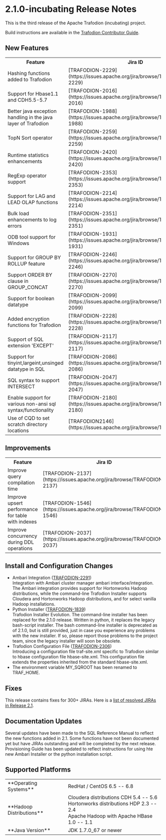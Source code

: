 <!--
  Licensed under the Apache License, Version 2.0 (the "License");
  you may not use this file except in compliance with the License.
  You may obtain a copy of the License at

      http://www.apache.org/licenses/LICENSE-2.0

  Unless required by applicable law or agreed to in writing, software
  distributed under the License is distributed on an "AS IS" BASIS,
  WITHOUT WARRANTIES OR CONDITIONS OF ANY KIND, either express or implied.
  See the License for the specific language governing permissions and
  limitations under the License.
-->

# 2.1.0-incubating Release Notes

This is the third release of the Apache Trafodion (incubating) project.

Build instructions are available in the [Trafodion Contributor Guide](https://cwiki.apache.org/confluence/display/TRAFODION/Create+Build+Environment).

## New Features

<span>
  <table>
    <tr>
      <th>Feature</th>
      <th>Jira ID</th>
    </tr>
    <tr>
      <td>Hashing functions added to Trafodion</td>
      <td>[TRAFODION-2229](https://issues.apache.org/jira/browse/TRAFODION-2229)</td>
    </tr>
    <tr>
      <td>Support for Hbase1.1 and CDH5.5-5.7</td>
      <td>[TRAFODION-2016](https://issues.apache.org/jira/browse/TRAFODION-2016)</td>
    </tr>
    <tr>
      <td>Better java exception handling in the java layer of Trafodion</td>
      <td>[TRAFODION-1988](https://issues.apache.org/jira/browse/TRAFODION-1988)</td>
    </tr>
    <tr>
      <td>TopN Sort operator</td>
      <td>[TRAFODION-2259](https://issues.apache.org/jira/browse/TRAFODION-2259)</td>
    </tr>
    <tr>
      <td>Runtime statistics enhancements</td>
      <td>[TRAFODION-2420](https://issues.apache.org/jira/browse/TRAFODION-2420)</td>
    </tr>
    <tr>
      <td>RegExp operator support</td>
      <td>[TRAFODION-2353](https://issues.apache.org/jira/browse/TRAFODION-2353)</td>
    </tr>
    <tr>
      <td>Support for LAG and LEAD OLAP functions</td>
      <td>[TRAFODION-2214](https://issues.apache.org/jira/browse/TRAFODION-2214)</td>
    </tr>
    <tr>
      <td>Bulk load enhancements to log errors</td>
      <td>[TRAFODION-2351](https://issues.apache.org/jira/browse/TRAFODION-2351)</td>
    </tr>
    <tr>
      <td>ODB tool support for Windows</td>
      <td>[TRAFODION-1931](https://issues.apache.org/jira/browse/TRAFODION-1931)</td>
    </tr>
    <tr>
      <td>Support for GROUP BY ROLLUP feature</td>
      <td>[TRAFODION-2246](https://issues.apache.org/jira/browse/TRAFODION-2246)</td>
    </tr>
    <tr>
      <td>Support ORDER BY clause in GROUP_CONCAT</td>
      <td>[TRAFODION-2270](https://issues.apache.org/jira/browse/TRAFODION-2270)</td>
    </tr>
    <tr>
      <td>Support for boolean datatype</td>
      <td>[TRAFODION-2099](https://issues.apache.org/jira/browse/TRAFODION-2099)</td>
    </tr>
    <tr>
      <td>Added encryption functions for Trafodion</td>
      <td>[TRAFODION-2228](https://issues.apache.org/jira/browse/TRAFODION-2228)</td>
    </tr>
    <tr>
      <td>Support of SQL extension 'EXCEPT'</td>
      <td>[TRAFODION-2117](https://issues.apache.org/jira/browse/TRAFODION-2117)</td>
    </tr>
    <tr>
      <td>Support for tinyint,largeint,unsinged datatype in SQL</td>
      <td>[TRAFODION-2086](https://issues.apache.org/jira/browse/TRAFODION-2086)</td>
    </tr>
    <tr>
      <td>SQL syntax to support INTERSECT</td>
      <td>[TRAFODION-2047](https://issues.apache.org/jira/browse/TRAFODION-2047)</td>
    </tr>
    <tr>
      <td>Enable support for various non-ansi sql syntax/functionality</td>
      <td>[TRAFODION-2180](https://issues.apache.org/jira/browse/TRAFODION-2180)</td>
    </tr>
    <tr>
      <td>Use of CQD to set scratch directory locations</td>
      <td>[TRAFODION2146](https://issues.apache.org/jira/browse/TRAFODION2146)</td>
    </tr>
  </table>
</span>

## Improvements

<span>
  <table>
    <tr>
      <th>Feature</th>
      <th>Jira ID</th>
    </tr>
    <tr>
      <td>Improve query compilation time</td>
      <td>[TRAFODION-2137](https://issues.apache.org/jira/browse/TRAFODION-2137)</td>
    </tr>
    <tr>
      <td>Improve upsert performance for table with indexes</td>
      <td>[TRAFODION-1546](https://issues.apache.org/jira/browse/TRAFODION-1546)</td>
    </tr>
    <tr>
      <td>Improve concurrency during DDL operations</td>
      <td>[TRAFODION-2037](https://issues.apache.org/jira/browse/TRAFODION-2037)</td>
    </tr>
  </table>
</span>

## Install and Configuration Changes

* Ambari Integration ([TRAFODION-2291](https://issues.apache.org/jira/browse/TRAFODION-2291))<br/>
Integration with Ambari cluster manager ambari interface/integration. The Ambari integration provides support for Hortonworks Hadoop distributions, while the command-line Trafodion Installer supports Cloudera and Hortonworks Hadoop distributions, and for select vanilla Hadoop installations.
* Python Installer ([TRAFODION-1839](https://issues.apache.org/jira/browse/TRAFODION-1839))<br/>
Trafodion Installer Evolution. The command-line installer has been replaced for the 2.1.0 release. Written in python, it replaces the legacy bash-script installer. The bash command-line installer is deprecated as of 2.1.0, but is still provided, just in case you experience any problems with the new installer. If so, please report those problems to the project team, since the legacy installer will soon be obsolete.
* Trafodion Configuration File ([TRAFODION-2306](https://issues.apache.org/jira/browse/TRAFODION-2306))<br/>
Introducing a configuration file traf-site.xml specific to Trafodion similar to hbase configuration file hbase-site.xml.  This configuration file extends the properties inherited from the standard hbase-site.xml.
* The environment variable MY_SQROOT has been renamed to TRAF_HOME.

## Fixes

This release contains fixes for 300+ JIRAs. Here is a [list of resolved JIRAs in Release 2.1](https://issues.apache.org/jira/issues/?jql=project%20%3D%20%22Apache%20Trafodion%22%20and%20fixVersion%20%3D%202.1-incubating%20order%20by%20updated%20desc).

## Documentation Updates

Several updates have been made to the SQL Reference Manual to reflect the new functions added in 2.1. Some functions have not been documented yet but have JIRAs outstanding and will be completed by the next release. Provisioning Guide has been updated to reflect instructions for using hte new Ambari Installer or the python installation script. 

## Supported Platforms

<span>
  <table>
    <tr>
      <td>**Operating Systems**</td>
      <td>RedHat / CentOS 6.5 -- 6.8</td>
    </tr>
    <tr>
      <td>**Hadoop Distributions**</td>
      <td>Cloudera distributions CDH 5.4 -- 5.6<br/>
          Hortonworks distributions HDP 2.3 -- 2.4<br/>
          Apache Hadoop with Apache HBase 1.0 -- 1.1</td>
     </tr>
    <tr>
      <td>**Java Version**</td>
      <td>JDK 1.7.0_67 or newer</td>
    </tr>
  </table>
</span>
